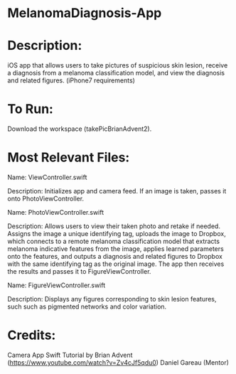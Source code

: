 # MelanomaDiagnosis-App

# Description: 
iOS app that allows users to take pictures of suspicious skin lesion, receive a diagnosis from a melanoma classification model, and view the diagnosis and related figures. (iPhone7 requirements)

# To Run: 
Download the workspace (takePicBrianAdvent2).

# Most Relevant Files:

Name: ViewController.swift

Description: Initializes app and camera feed. If an image is taken, passes it onto PhotoViewController.

Name: PhotoViewController.swift

Description: Allows users to view their taken photo and retake if needed. Assigns the image a unique identifying tag, uploads the image to Dropbox, which connects to a remote melanoma classification model that extracts melanoma indicative features from the image, applies learned parameters onto the features, and outputs a diagnosis and related figures to Dropbox with the same identifying tag as the original image. The app then receives the results and passes it to FigureViewController.

Name: FigureViewController.swift

Description: Displays any figures corresponding to skin lesion features, such such as pigmented networks and color variation.

# Credits: 
Camera App Swift Tutorial by Brian Advent (https://www.youtube.com/watch?v=Zv4cJf5qdu0)
Daniel Gareau (Mentor)
